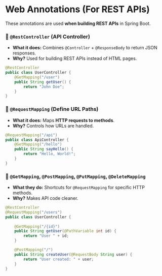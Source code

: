 # Web Annotations (For REST APIs)

These annotations are used **when building REST APIs** in Spring Boot.

### **🔹 `@RestController` (API Controller)**

* **What it does:** Combines `@Controller` + `@ResponseBody` to return JSON responses.
* **Why?** Used for building REST APIs instead of HTML pages.

```java
@RestController
public class UserController {
    @GetMapping("/user")
    public String getUser() {
        return "John Doe";
    }
}
```

### **🔹 `@RequestMapping` (Define URL Paths)**

* **What it does:** Maps **HTTP requests to methods**.
* **Why?** Controls how URLs are handled.

```java
@RequestMapping("/api")
public class ApiController {
    @GetMapping("/hello")
    public String sayHello() {
        return "Hello, World!";
    }
}
```

### **🔹 `@GetMapping`, `@PostMapping`, `@PutMapping`, `@DeleteMapping`**

* **What they do:** Shortcuts for `@RequestMapping` for specific HTTP methods.
* **Why?** Makes API code cleaner.

```java
@RestController
@RequestMapping("/users")
public class UserController {
  
    @GetMapping("/{id}")
    public String getUser(@PathVariable int id) {
        return "User " + id;
    }

    @PostMapping("/")
    public String createUser(@RequestBody String user) {
        return "User created: " + user;
    }
}
```
